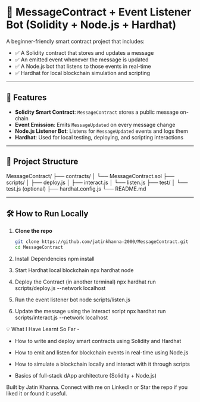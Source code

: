 # 🧠 MessageContract + Event Listener Bot (Solidity + Node.js + Hardhat)

A beginner-friendly smart contract project that includes:

- ✅ A Solidity contract that stores and updates a message
- ✅ An emitted event whenever the message is updated
- ✅ A Node.js bot that listens to those events in real-time
- ✅ Hardhat for local blockchain simulation and scripting

---

## 🚀 Features

- **Solidity Smart Contract**: `MessageContract` stores a public message on-chain
- **Event Emission**: Emits `MessageUpdated` on every message change
- **Node.js Listener Bot**: Listens for `MessageUpdated` events and logs them
- **Hardhat**: Used for local testing, deploying, and scripting interactions

---

## 📂 Project Structure
MessageContract/
├── contracts/
│ └── MessageContract.sol
├── scripts/
│ ├── deploy.js
│ ├── interact.js
│ └── listen.js
├── test/
│ └── test.js (optional)
├── hardhat.config.js
└── README.md

---

## 🛠️ How to Run Locally

1. **Clone the repo**  
   ```bash
   git clone https://github.com/jatinkhanna-2000/MessageContract.git
   cd MessageContract

2. Install Dependencies
   npm install

3. Start Hardhat local blockchain
   npx hardhat node
   
4. Deploy the Contract (in another terminal)
   npx hardhat run scripts/deploy.js --network localhost

5. Run the event listener bot
   node scripts/listen.js

6. Update the message using the interact script
   npx hardhat run scripts/interact.js --network localhost


💡 What I Have Learnt So Far -

- How to write and deploy smart contracts using Solidity and Hardhat

- How to emit and listen for blockchain events in real-time using Node.js

- How to simulate a blockchain locally and interact with it through scripts

- Basics of full-stack dApp architecture (Solidity + Node.js)


Built by Jatin Khanna. Connect with me on LinkedIn or Star the repo if you liked it or found it useful.


   

